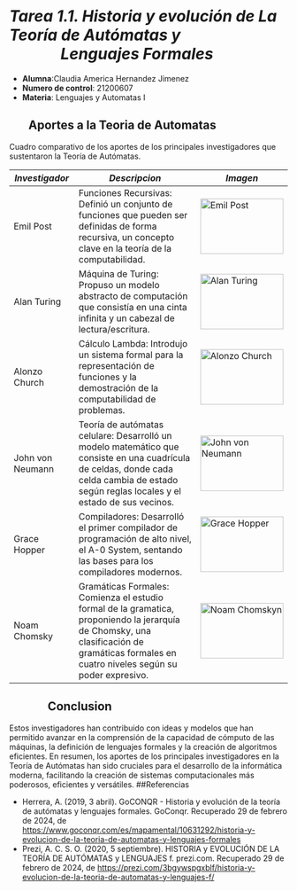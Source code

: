 # ***Tarea 1.1. Historia y evolución de La Teoría de Autómatas y*** &nbsp;&nbsp;&nbsp;&nbsp;&nbsp;&nbsp;&nbsp;&nbsp;&nbsp;&nbsp;&nbsp;&nbsp;&nbsp;&nbsp;***Lenguajes Formales***
- **Alumna**:Claudia America Hernandez Jimenez
- **Numero de control**: 21200607
- **Materia**: Lenguajes y Automatas I

## &nbsp;&nbsp;&nbsp;&nbsp;&nbsp;&nbsp;&nbsp;Aportes a la Teoria de Automatas

Cuadro comparativo de los aportes de los principales investigadores que sustentaron la Teoría de Autómatas.

| ***Investigador***  | ***Descripcion***   | ***Imagen*** |
|---------------------|---------------------|------------|
| Emil Post           | Funciones Recursivas: Definió un conjunto de funciones que pueden ser definidas de forma recursiva, un concepto clave en la teoría de la computabilidad.|  <img src="https://render.fineartamerica.com/images/rendered/default/framed-print/images-medium-5/emil-post-american-philosophical-society.jpg?imgWI=7&imgHI=10&sku=CRQ13&mat1=PM918&mat2=&t=2&b=2&l=2&r=2&off=0.5&frameW=0.875" alt="Emil Post" width="150" height="100"> |
| Alan Turing         | Máquina de Turing: Propuso un modelo abstracto de computación que consistía en una cinta infinita y un cabezal de lectura/escritura.                                                         | <img src="https://www.biografiasyvidas.com/biografia/t/fotos/turing.jpg" alt="Alan Turing" width="150" height="100">  |
| Alonzo Church     | Cálculo Lambda: Introdujo un sistema formal para la representación de funciones y la demostración de la computabilidad de problemas.                                                         | <img src="https://www.biografiasyvidas.com/biografia/c/fotos/church_alonzo.jpg" alt="Alonzo Church" width="150" height="100"> |
| John von Neumann    | Teoría de autómatas celulare: Desarrolló un modelo matemático que consiste en una cuadrícula de celdas, donde cada celda cambia de estado según reglas locales y el estado de sus vecinos.   | <img src="https://economipedia.com/wp-content/uploads/John-Von-Neumann-1.jpg" alt="John von Neumann" width="150" height="100">    |
| Grace Hopper        | Compiladores: Desarrolló el primer compilador de programación de alto nivel, el A-0 System, sentando las bases para los compiladores modernos.                                               | <img src="https://news.yale.edu/sites/default/files/styles/horizontal_image/public/d6_files/YaleNews_hopper-grace.UNIVAC.102635875-CC_0.jpg?itok=4HL3ETlO" alt="Grace Hopper" width="150" height="100">|
| Noam Chomsky        | Gramáticas Formales: Comienza el estudio formal de la gramatica, proponiendo la jerarquía de Chomsky, una clasificación de gramáticas formales en cuatro niveles según su poder expresivo.   | <img src="https://www.premiosfronterasdelconocimiento.es/wp-content/uploads/sites/2/2019/11/Chomnsky_1000x1140.jpg" alt="Noam Chomskyn" width="150" height="100"> |

## &nbsp;&nbsp;&nbsp;&nbsp;&nbsp;&nbsp;&nbsp;&nbsp;&nbsp;&nbsp;&nbsp;&nbsp;&nbsp;&nbsp;Conclusion
Estos investigadores han contribuido con ideas y modelos que han permitido avanzar en la comprensión de la capacidad de cómputo de las máquinas, la definición de lenguajes formales y la creación de algoritmos eficientes. En resumen, los aportes de los principales investigadores en la Teoría de Autómatas han sido cruciales para el desarrollo de la informática moderna, facilitando la creación de sistemas computacionales más poderosos, eficientes y versátiles.
##Referencias

- Herrera, A. (2019, 3 abril). GoCONQR - Historia y evolución de la teoría de autómatas y lenguajes formales. GoConqr. Recuperado 29 de febrero de 2024, de https://www.goconqr.com/es/mapamental/10631292/historia-y-evolucion-de-la-teoria-de-automatas-y-lenguajes-formales
- Prezi, A. C. S. O. (2020, 5 septiembre). HISTORIA y EVOLUCIÓN DE LA TEORÍA DE AUTÓMATAS y LENGUAJES f. prezi.com. Recuperado 29 de febrero de 2024, de https://prezi.com/3bgywspgxblf/historia-y-evolucion-de-la-teoria-de-automatas-y-lenguajes-f/
